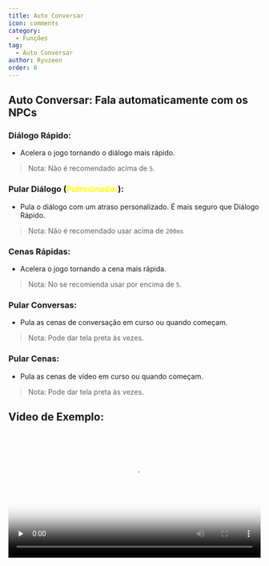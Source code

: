 ```yaml
---
title: Auto Conversar
icon: comments
category:
  - Funções
tag:
  - Auto Conversar
author: Ryuzeen
order: 8
---
```


## Auto Conversar: Fala automaticamente com os NPCs
### Diálogo Rápido:
- Acelera o jogo tornando o diálogo mais rápido.
> Nota: Não é recomendado acima de  `5`.
### Pular Diálogo (<span style='color:yellow;'>Patrocinador</span>):
- Pula o diálogo com um atraso personalizado. É mais seguro que Diálogo Rápido.
> Nota: Não é recomendado usar acima de `200ms`
### Cenas Rápidas:
- Acelera o jogo tornando a cena mais rápida.
> Nota: No se recomienda usar por encima de `5`.
### Pular Conversas:
- Pula as cenas de conversação em curso ou quando começam.
> Nota: Pode dar tela preta às vezes.
### Pular Cenas:
- Pula as cenas de vídeo em curso ou quando começam.
> Nota: Pode dar tela preta às vezes.

## Video de Exemplo:

<video controls preload="none" width="100%" poster="https://nextcloud.atruicardona.xyz/s/7ceaQqesRBQcqxr/preview"><source src="https://nextcloud.atruicardona.xyz/s/7ceaQqesRBQcqxr/download" type="video/mp4"></video>

